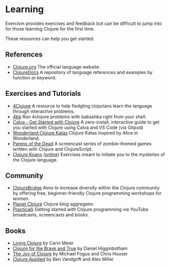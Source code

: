 # Learning

Exercism provides exercises and feedback but can be difficult to jump into for those learning Clojure for the first time.

These resources can help you get started:

## References
- [Clojure.org](http://clojure.org) The official language website.
- [ClojureDocs](https://clojuredocs.org) A repository of language references and examples by function or keyword.

## Exercises and Tutorials
- [4Clojure](https://4clojure.oxal.org/) A resource to help fledgling clojurians learn the language through interactive problems.
- [4bb](https://github.com/porkostomus/4bb) Run 4clojure problems with babashka right from your shell.
- [Calva - Get Started with Clojure](https://calva.io/get-started-with-clojure/) A zero-install, interactive guide to get you started with Clojure using Calva and VS Code (via Gitpod)
- [Wonderland Clojure Katas](https://github.com/gigasquid/wonderland-clojure-katas) Clojure Katas inspired by Alice in Wonderland.
- [Parens of the Dead](http://www.parens-of-the-dead.com) A screencast series of zombie-themed games written with Clojure and ClojureScript.
- [Clojure Koans](http://clojurekoans.com) ([online](http://clojurescriptkoans.com)) Exercises meant to initiate you to the mysteries of the Clojure language.

## Community
- [ClojureBridge](http://www.clojurebridge.org) Aims to increase diversity within the Clojure community by offering free, beginner-friendly Clojure programming workshops for women.
- [Planet Clojure](http://planet.clojure.in) Clojure blog aggregator.
- [Practicalli](https://practical.li/) Getting started with Clojure programming via YouTube broadcasts, screencasts and books.

## Books
- [Living Clojure](http://shop.oreilly.com/product/0636920034292.do) by Carin Meier
- [Clojure for the Brave and True](http://www.braveclojure.com) by Daniel Higginbotham
- [The Joy of Clojure](https://www.manning.com/books/the-joy-of-clojure-second-edition) by Michael Fogus and Chris Houser
- [Clojure Applied](https://pragprog.com/book/vmclojeco/clojure-applied) by Ben Vandgrift and Alex Miller
